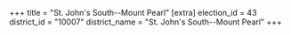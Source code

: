 +++
title = "St. John's South--Mount Pearl"
[extra]
election_id = 43
district_id = "10007"
district_name = "St. John's South--Mount Pearl"
+++
